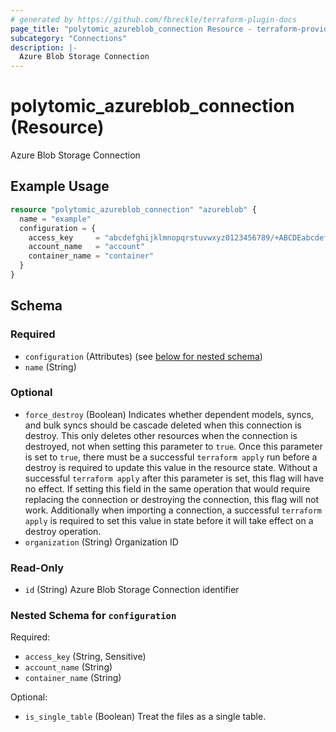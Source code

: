 ```yaml
---
# generated by https://github.com/fbreckle/terraform-plugin-docs
page_title: "polytomic_azureblob_connection Resource - terraform-provider-polytomic"
subcategory: "Connections"
description: |-
  Azure Blob Storage Connection
---
```


# polytomic_azureblob_connection (Resource)

Azure Blob Storage Connection

## Example Usage

```terraform
resource "polytomic_azureblob_connection" "azureblob" {
  name = "example"
  configuration = {
    access_key     = "abcdefghijklmnopqrstuvwxyz0123456789/+ABCDEabcdefghijklmnopqrstuvwxyz0123456789/+ABCDE=="
    account_name   = "account"
    container_name = "container"
  }
}
```

<!-- schema generated by tfplugindocs -->
## Schema

### Required

- `configuration` (Attributes) (see [below for nested schema](#nestedatt--configuration))
- `name` (String)

### Optional

- `force_destroy` (Boolean) Indicates whether dependent models, syncs, and bulk syncs should be cascade deleted when this connection is destroy. This only deletes other resources when the connection is destroyed, not when setting this parameter to `true`. Once this parameter is set to `true`, there must be a successful `terraform apply` run before a destroy is required to update this value in the resource state. Without a successful `terraform apply` after this parameter is set, this flag will have no effect. If setting this field in the same operation that would require replacing the connection or destroying the connection, this flag will not work. Additionally when importing a connection, a successful `terraform apply` is required to set this value in state before it will take effect on a destroy operation.
- `organization` (String) Organization ID

### Read-Only

- `id` (String) Azure Blob Storage Connection identifier

<a id="nestedatt--configuration"></a>
### Nested Schema for `configuration`

Required:

- `access_key` (String, Sensitive)
- `account_name` (String)
- `container_name` (String)

Optional:

- `is_single_table` (Boolean) Treat the files as a single table.


